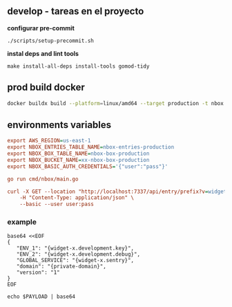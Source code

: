 ## develop - tareas en el proyecto

**configurar pre-commit**

```shell
./scripts/setup-precommit.sh
```



**instal deps and lint tools**

```shell
make install-all-deps install-tools gomod-tidy
```


## prod build docker
```bash
docker buildx build --platform=linux/amd64 --target production -t nbox:1  --progress=plain .
```

## environments variables
```ini
export AWS_REGION=us-east-1
export NBOX_ENTRIES_TABLE_NAME=nbox-entries-production
export NBOX_BOX_TABLE_NAME=nbox-box-production
export NBOX_BUCKET_NAME=xx-nbox-box-production
export NBOX_BASIC_AUTH_CREDENTIALS='{"user":"pass"}'

go run cmd/nbox/main.go

curl -X GET --location "http://localhost:7337/api/entry/prefix?v=widget-x%2Fdevelopment" \
    -H "Content-Type: application/json" \
    --basic --user user:pass
```

### example
```shell
base64 <<EOF 
{
   "ENV_1": "{widget-x.development.key}",
   "ENV_2": "{widget-x.development.debug}",
   "GLOBAL_SERVICE": "{widget-x.sentry}",
   "domain": "{private-domain}",
   "version": "1"
}
EOF
  
echo $PAYLOAD | base64
```
